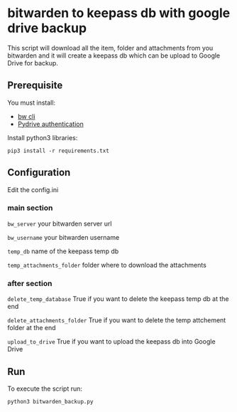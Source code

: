 # bitwarden to keepass db with google drive backup
This script will download all the item, folder and attachments from you bitwarden and it will create a keepass db which can be upload to Google Drive for backup.

## Prerequisite
You must install:
* [bw cli](https://github.com/bitwarden/cli)
* [Pydrive authentication](https://pythonhosted.org/PyDrive/)

Install python3 libraries:
```
pip3 install -r requirements.txt
```

## Configuration
Edit the config.ini

###  main section
``bw_server`` your bitwarden server url


``bw_username`` your bitwarden username


``temp_db`` name of the keepass temp db


``temp_attachments_folder`` folder where to download the attachments

### after section

``delete_temp_database`` True if you want to delete the keepass temp db at the end


``delete_attachments_folder`` True if you want to delete the temp attchement folder at the end


``upload_to_drive`` True if you want to upload the keepass db into Google Drive


## Run
To execute the script run:
```
python3 bitwarden_backup.py
```
